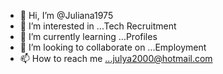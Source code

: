 - 👋 Hi, I’m @Juliana1975
- 👀 I’m interested in ...Tech Recruitment 
- 🌱 I’m currently learning ...Profiles 
- 💞️ I’m looking to collaborate on ...Employment 
- 📫 How to reach me ...julya2000@hotmail.com 

<!---
Juliana1975/Juliana1975 is a ✨ special ✨ repository because its `README.md` (this file) appears on your GitHub profile.
You can click the Preview link to take a look at your changes.
--->
